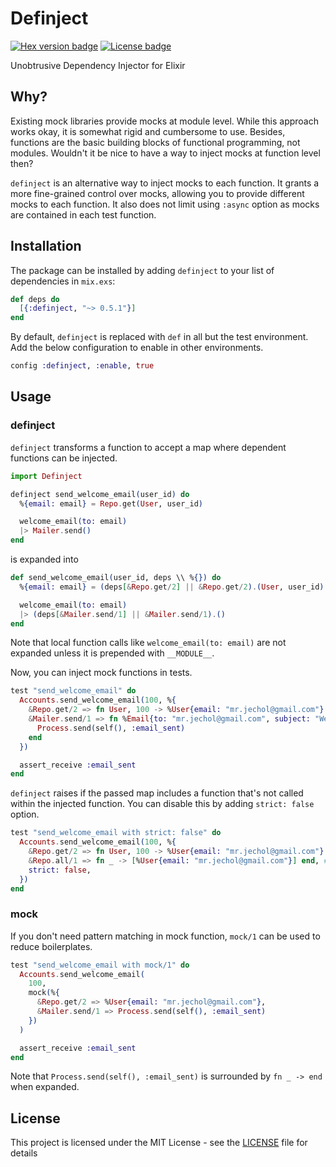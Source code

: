 # Definject

[![Hex version badge](https://img.shields.io/hexpm/v/definject.svg)](https://hex.pm/packages/definject)
[![License badge](https://img.shields.io/hexpm/l/definject.svg)](https://github.com/chain-partners/definject/blob/master/LICENSE.txt)

Unobtrusive Dependency Injector for Elixir

## Why?

Existing mock libraries provide mocks at module level. While this approach works okay, it is somewhat rigid and cumbersome to use. Besides, functions are the basic building blocks of functional programming, not modules. Wouldn't it be nice to have a way to inject mocks at function level then?

`definject` is an alternative way to inject mocks to each function. It grants a more fine-grained control over mocks, allowing you to provide different mocks to each function. It also does not limit using `:async` option as mocks are contained in each test function.

## Installation

The package can be installed by adding `definject` to your list of dependencies
in `mix.exs`:

```elixir
def deps do
  [{:definject, "~> 0.5.1"}]
end
```

By default, `definject` is replaced with `def` in all but the test environment. Add the below configuration to enable in other environments.

```elixir
config :definject, :enable, true
```

## Usage

### definject

`definject` transforms a function to accept a map where dependent functions can be injected.

```elixir
import Definject

definject send_welcome_email(user_id) do
  %{email: email} = Repo.get(User, user_id)

  welcome_email(to: email)
  |> Mailer.send()
end
```

is expanded into

```elixir
def send_welcome_email(user_id, deps \\ %{}) do
  %{email: email} = (deps[&Repo.get/2] || &Repo.get/2).(User, user_id)

  welcome_email(to: email)
  |> (deps[&Mailer.send/1] || &Mailer.send/1).()
end
```

Note that local function calls like `welcome_email(to: email)` are not expanded unless it is prepended with `__MODULE__`.

Now, you can inject mock functions in tests.

```elixir
test "send_welcome_email" do
  Accounts.send_welcome_email(100, %{
    &Repo.get/2 => fn User, 100 -> %User{email: "mr.jechol@gmail.com"} end,
    &Mailer.send/1 => fn %Email{to: "mr.jechol@gmail.com", subject: "Welcome"} ->
      Process.send(self(), :email_sent)
    end
  })

  assert_receive :email_sent
end
```

`definject` raises if the passed map includes a function that's not called within the injected function.
You can disable this by adding `strict: false` option.

```elixir
test "send_welcome_email with strict: false" do
  Accounts.send_welcome_email(100, %{
    &Repo.get/2 => fn User, 100 -> %User{email: "mr.jechol@gmail.com"} end,
    &Repo.all/1 => fn _ -> [%User{email: "mr.jechol@gmail.com"}] end, # Unused
    strict: false,
  })
end
```

### mock

If you don't need pattern matching in mock function, `mock/1` can be used to reduce boilerplates.

```elixir
test "send_welcome_email with mock/1" do
  Accounts.send_welcome_email(
    100,
    mock(%{
      &Repo.get/2 => %User{email: "mr.jechol@gmail.com"},
      &Mailer.send/1 => Process.send(self(), :email_sent)
    })
  )

  assert_receive :email_sent
end
```

Note that `Process.send(self(), :email_sent)` is surrounded by `fn _ -> end` when expanded.

## License

This project is licensed under the MIT License - see the [LICENSE](LICENSE.md) file for details
